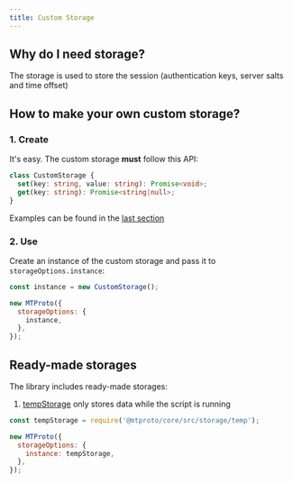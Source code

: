 ```yaml
---
title: Custom Storage
---
```


## Why do I need storage?

The storage is used to store the session (authentication keys, server salts and time offset)

## How to make your own custom storage?

### 1. Create

It's easy. The custom storage **must** follow this API:
```ts
class CustomStorage {
  set(key: string, value: string): Promise<void>;
  get(key: string): Promise<string|null>;
}
```

Examples can be found in the [last section](#ready-made-storages)

### 2. Use

Create an instance of the custom storage and pass it to `storageOptions.instance`:
```js
const instance = new CustomStorage();

new MTProto({
  storageOptions: {
    instance,
  },
});
```

## Ready-made storages

The library includes ready-made storages:

1. [tempStorage](https://github.com/alik0211/mtproto-core/blob/master/src/storage/temp/index.js) only stores data while the script is running

```js
const tempStorage = require('@mtproto/core/src/storage/temp');

new MTProto({
  storageOptions: {
    instance: tempStorage,
  },
});
```
